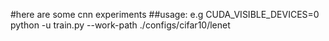 #here are some cnn experiments
##usage:
e.g
CUDA_VISIBLE_DEVICES=0 python -u train.py --work-path ./configs/cifar10/lenet

